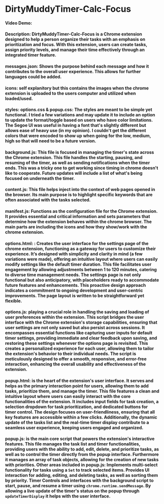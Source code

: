 # DirtyMuddyTimer-Calc-Focus
#### Video Demo:  <URL HERE>
#### Description: DirtyMuddyTimer-Calc-Focus is a Chrome extension designed to help a person organize their tasks with an emphasis on prioritization and focus. With this extension, users can create tasks, assign priority levels, and manage their time effectively through an integrated timer feature. 
#### messages.json: Shows the purpose behind each message and how it contributes to the overall user experience. This allows for further languages could be added.
#### icons: self explanitory but this contains the images when the chrome extension is uploaded to the users computer and utilized when loaded/used.
#### styles: options.css & popup.css: The styles are meant to be simple yet functional. I tried a few variations and may update it to include an option to update the format/toggle based on users who have color limitations. The Segoe UI was useful in having a font that's slightly different but allows ease of heavy use (in my opinion). I couldn't get the different colors that were encoded to show up when going for the low, medium, high so that will need to be a future version.
#### background.js: This file is focused in managing the timer's state across the Chrome extension. This file handles the starting, pausing, and resuming of the timer, as well as sending notifications when the timer ends. This was a tricky one to get working since timing in chrome doesn't like to cooperate. Future updates will include a list of what's being focused on underneath the timer.
#### content.js: This file helps inject into the context of web pages opened in the browser. Its main purpose is to highlight specific keywords that are often associated with the tasks selected. 
#### manifest.js: Functions as the configuration file for the Chrome extension. It provides essential and critical information and sets parameters that determine how the extension behaves within the chrome browser. The main parts are including the icons and how they show/work with the chrome extension.
#### options.html: : Creates the user interface for the settings page of the chrome extension, functioning as a gateway for users to customize their experience. It’s designed with simplicity and clarity in mind (a few variations were made), offering an intuitive layout where users can easily modify settings like the default timer duration. This file facilitates user engagement by allowing adjustments between 1 to 120 minutes, catering to diverse time management needs. The settings page is not only functional but also anticipatory, with placeholders ready to accommodate future features and enhancements. This proactive design approach indicates a commitment to ongoing development and user-centric improvements. The page layout is written to be straightforward yet flexible.
#### options.js: playing a crucial role in handling the saving and loading of user preferences within the extension. This script bridges the user interface with the Chrome extension's storage capabilities, ensuring that user settings are not only saved but also persist across sessions. It encompasses essential functions like capturing user inputs for default timer settings, providing immediate and clear feedback upon saving, and restoring these settings whenever the options page is revisited. This creates a personalized experience for each user, allowing them to tailor the extension's behavior to their individual needs. The script is meticulously designed to offer a smooth, responsive, and error-free interaction, enhancing the overall usability and effectiveness of the extension.
#### popup.html:  is the heart of the extension's user interface. It serves and helps as the primary interaction point for users, allowing them to add tasks, prioritize them, and manage the timer. This file features a clean and intuitive layout where users can easily interact with the core functionalities of the extension. It includes input fields for task creation, a selection dropdown for task prioritization, and dedicated buttons for timer control. The design focuses on user-friendliness, ensuring that all key features are accessible within a few clicks. Additionally, the dynamic update of the tasks list and the real-time timer display contribute to a seamless user experience, keeping users engaged and organized.
#### popup.js: is the main core script that powers the extension's interactive features. This file manages the task list and timer functionalities, providing users with the ability to add, edit, delete, and prioritize tasks, as well as to control the timer directly from the popup interface. Furthermore it manages an array of task objects, allowing for the creation of new tasks with priorities. Other areas included in popup.js: Implements multi-select functionality for tasks using a `Set` to track selected items. Provides UI interaction for adding, editing, and deleting tasks, as well as sorting them by priority. Timer Controls and interfaces with the background script to start, pause, and resume a timer using `chrome.runtime.sendMessage`. By allowing a live update of the timer's status on the popup through `updateTimerDisplay` it helps with the user interface.


